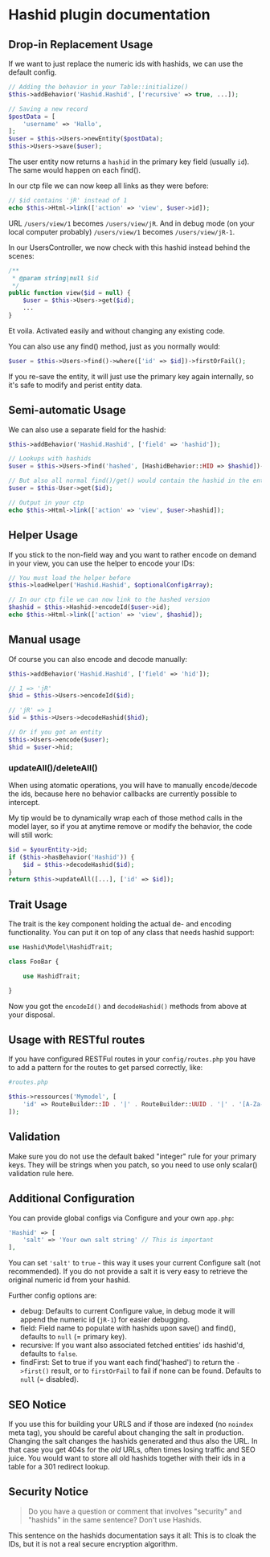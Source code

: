# Hashid plugin documentation

## Drop-in Replacement Usage
If we want to just replace the numeric ids with hashids, we can use the default config.

```php
// Adding the behavior in your Table::initialize()
$this->addBehavior('Hashid.Hashid', ['recursive' => true, ...]);

// Saving a new record
$postData = [
    'username' => 'Hallo',
];
$user = $this->Users->newEntity($postData);
$this->Users->save($user);
```

The user entity now returns a `hashid` in the primary key field (usually `id`).
The same would happen on each find().

In our ctp file we can now keep all links as they were before:
```php
// $id contains 'jR' instead of 1
echo $this->Html->link(['action' => 'view', $user->id]);
```
URL `/users/view/1` becomes `/users/view/jR`.
And in debug mode (on your local computer probably) `/users/view/1` becomes `/users/view/jR-1`.

In our UsersController, we now check with this hashid instead behind the scenes:
```php
/**
 * @param string|null $id
 */
public function view($id = null) {
    $user = $this->Users->get($id);
    ...
}
```

Et voila. Activated easily and without changing any existing code.

You can also use any find() method, just as you normally would:
```php
$user = $this->Users->find()->where(['id' => $id])->firstOrFail();
```

If you re-save the entity, it will just use the primary key again internally, so it's safe to modify and perist entity data.

## Semi-automatic Usage
We can also use a separate field for the hashid:
```php
$this->addBehavior('Hashid.Hashid', ['field' => 'hashid']);

// Lookups with hashids
$user = $this->Users->find('hashed', [HashidBehavior::HID => $hashid])->first();

// But also all normal find()/get() would contain the hashid in the entity
$user = $this-User->get($id);

// Output in your ctp
echo $this->Html->link(['action' => 'view', $user->hashid]);
```

## Helper Usage
If you stick to the non-field way and you want to rather encode on demand in your view, you can use the helper to encode your IDs:
```php
// You must load the helper before
$this->loadHelper('Hashid.Hashid', $optionalConfigArray);

// In our ctp file we can now link to the hashed version
$hashid = $this->Hashid->encodeId($user->id);
echo $this->Html->link(['action' => 'view', $hashid]);
```

## Manual usage
Of course you can also encode and decode manually:
```php
$this->addBehavior('Hashid.Hashid', ['field' => 'hid']);

// 1 => 'jR'
$hid = $this->Users->encodeId($id);

// 'jR' => 1
$id = $this->Users->decodeHashid($hid);

// Or if you got an entity
$this->Users->encode($user);
$hid = $user->hid;
```

### updateAll()/deleteAll()
When using atomatic operations, you will have to manually encode/decode the ids,
because here no behavior callbacks are currently possible to intercept.

My tip would be to dynamically wrap each of those method calls in the model layer,
so if you at anytime remove or modify the behavior, the code will still work:
```php
$id = $yourEntity->id;
if ($this->hasBehavior('Hashid')) {
    $id = $this->decodeHashid($id);
}
return $this->updateAll([...], ['id' => $id]);
```

## Trait Usage
The trait is the key component holding the actual de- and encoding functionality.
You can put it on top of any class that needs hashid support:
```php
use Hashid\Model\HashidTrait;

class FooBar {

    use HashidTrait;

}
```
Now you got the `encodeId()` and `decodeHashid()` methods from above at your disposal.

## Usage with RESTful routes

If you have configured RESTFul routes in your `config/routes.php` you have to add a pattern for the routes to get parsed correctly, like: 

```php
#routes.php

$this->ressources('Mymodel', [
    'id' => RouteBuilder::ID . '|' . RouteBuilder::UUID . '|' . '[A-Za-z0-9\-\_]+'
]);

```

## Validation

Make sure you do not use the default baked "integer" rule for your primary keys.
They will be strings when you patch, so you need to use only scalar() validation rule here.

## Additional Configuration
You can provide global configs via Configure and your own `app.php`:
```php
'Hashid' => [
    'salt' => 'Your own salt string' // This is important
],
```
You can set `'salt'` to `true` - this way it uses your current Configure salt (not recommended).
If you do not provide a salt it is very easy to retrieve the original numeric id from your hashid.

Further config options are:
- debug: Defaults to current Configure value, in debug mode it will append the numeric id (`jR-1`) for easier debugging.
- field: Field name to populate with hashids upon save() and find(), defaults to `null` (= primary key).
- recursive: If you want also associated fetched entities' ids hashid'd, defaults to `false`.
- findFirst: Set to true if you want each find('hashed') to return the `->first()` result, or to `firstOrFail` to fail if none can be found. Defaults to `null` (= disabled).

## SEO Notice
If you use this for building your URLS and if those are indexed (no `noindex` meta tag), you should be careful about changing the salt in production.
Changing the salt changes the hashids generated and thus also the URL. In that case you get 404s for the *old* URLs, often times losing
traffic and SEO juice. You would want to store all old hashids together with their ids in a table for a 301 redirect lookup.

## Security Notice

> Do you have a question or comment that involves "security" and "hashids" in the same sentence? Don't use Hashids.

This sentence on the hashids documentation says it all: This is to cloak the IDs, but it is not a real secure encryption algorithm.
